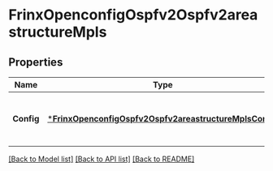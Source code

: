 # FrinxOpenconfigOspfv2Ospfv2areastructureMpls

## Properties
Name | Type | Description | Notes
------------ | ------------- | ------------- | -------------
**Config** | [***FrinxOpenconfigOspfv2Ospfv2areastructureMplsConfig**](frinx.openconfig.ospfv2.ospfv2areastructure.mpls.Config.md) | Optional[Configuration parameters relating to MPLS extensions for OSPFv2] REF:Optional.empty | [optional] [default to null]

[[Back to Model list]](../README.md#documentation-for-models) [[Back to API list]](../README.md#documentation-for-api-endpoints) [[Back to README]](../README.md)


